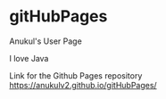# gitHubPages
Anukul's User Page

I love Java

Link for the Github Pages repository https://anukulv2.github.io/gitHubPages/
